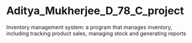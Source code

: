 # Aditya_Mukherjee_D_78_C_project
Inventory management system: a program that manages inventory, including tracking product sales, managing stock and generating reports
